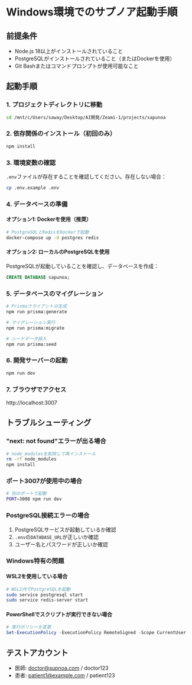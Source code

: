 # Windows環境でのサプノア起動手順

## 前提条件
- Node.js 18以上がインストールされていること
- PostgreSQLがインストールされていること（またはDockerを使用）
- Git Bashまたはコマンドプロンプトが使用可能なこと

## 起動手順

### 1. プロジェクトディレクトリに移動
```bash
cd /mnt/c/Users/saway/Desktop/AI開発/Zeami-1/projects/sapunoa
```

### 2. 依存関係のインストール（初回のみ）
```bash
npm install
```

### 3. 環境変数の確認
`.env`ファイルが存在することを確認してください。存在しない場合：
```bash
cp .env.example .env
```

### 4. データベースの準備

#### オプション1: Dockerを使用（推奨）
```bash
# PostgreSQLとRedisをDockerで起動
docker-compose up -d postgres redis
```

#### オプション2: ローカルのPostgreSQLを使用
PostgreSQLが起動していることを確認し、データベースを作成：
```sql
CREATE DATABASE sapunoa;
```

### 5. データベースのマイグレーション
```bash
# Prismaクライアントの生成
npm run prisma:generate

# マイグレーション実行
npm run prisma:migrate

# シードデータ投入
npm run prisma:seed
```

### 6. 開発サーバーの起動
```bash
npm run dev
```

### 7. ブラウザでアクセス
http://localhost:3007

## トラブルシューティング

### "next: not found"エラーが出る場合
```bash
# node_modulesを削除して再インストール
rm -rf node_modules
npm install
```

### ポート3007が使用中の場合
```bash
# 別のポートで起動
PORT=3008 npm run dev
```

### PostgreSQL接続エラーの場合
1. PostgreSQLサービスが起動しているか確認
2. `.env`の`DATABASE_URL`が正しいか確認
3. ユーザー名とパスワードが正しいか確認

### Windows特有の問題

#### WSL2を使用している場合
```bash
# WSL2内でPostgreSQLを起動
sudo service postgresql start
sudo service redis-server start
```

#### PowerShellでスクリプトが実行できない場合
```powershell
# 実行ポリシーを変更
Set-ExecutionPolicy -ExecutionPolicy RemoteSigned -Scope CurrentUser
```

## テストアカウント
- 医師: doctor@supnoa.com / doctor123
- 患者: patient1@example.com / patient123
